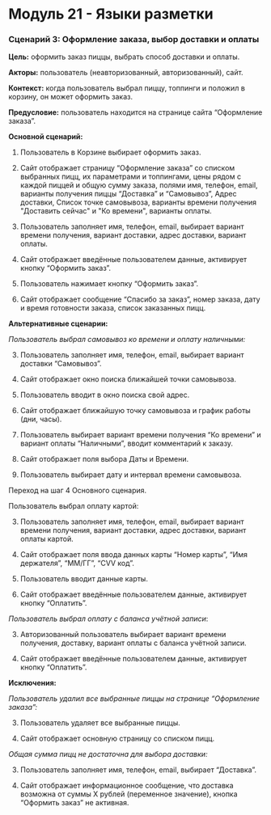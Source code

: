 # Модуль 21 - Языки разметки

### Сценарий 3: Оформление заказа, выбор доставки и оплаты

**Цель:** оформить заказ пиццы, выбрать способ доставки и оплаты. 

**Акторы:** пользователь (неавторизованный, авторизованный), сайт.

**Контекст:** когда пользователь выбрал пиццу, топпинги и положил в корзину, он может оформить заказ.

**Предусловие:** пользователь находится на странице сайта “Оформление заказа”.

**Основной сценарий:**

1. Пользователь в Корзине выбирает оформить заказ.

2. Сайт отображает страницу “Оформление заказа” со списком выбранных пицц, их параметрами и топпингами, цены рядом с каждой пиццей и общую сумму заказа, полями имя, телефон, email, варианты получения пиццы “Доставка” и “Самовывоз”, Адрес доставки, Список точке самовывоза, варианты времени получения "Доставить сейчас" и "Ко времени", варианты оплаты.

3. Пользователь заполняет имя, телефон, email, выбирает вариант времени получения, вариант доставки, адрес доставки, вариант оплаты.

4. Сайт отображает введённые пользователем данные, активирует кнопку “Оформить заказ”.

5. Пользователь нажимает кнопку “Оформить заказ”.

6. Сайт отображает сообщение “Спасибо за заказ”, номер заказа, дату и время готовности заказа, список заказанных пицц.

**Альтернативные сценарии:**

*Пользователь выбрал самовывоз ко времени и оплату наличными:*

3. Пользователь заполняет имя, телефон, email, выбирает вариант доставки “Самовывоз”.

4. Сайт отображает окно поиска ближайшей точки самовывоза.

5. Пользователь вводит в окно поиска свой адрес.

6. Сайт отображает ближайшую точку самовывоза и график работы (дни, часы).

7. Пользователь выбирает вариант времени получения “Ко времени” и вариант оплаты “Наличными”, вводит комментарий к заказу.

8. Сайт отображает поля выбора Даты и Времени.

9. Пользователь выбирает дату и интервал времени самовывоза.   

Переход на шаг 4 Основного сценария.

Пользователь выбрал оплату картой:

3. Пользователь заполняет имя, телефон, email, выбирает вариант времени получения, вариант доставки, адрес доставки, вариант оплаты картой.

4. Сайт отображает поля ввода данных карты “Номер карты”, “Имя держателя”, “ММ/ГГ”, “CVV код”.

5. Пользователь вводит данные карты.

6. Сайт отображает введённые пользователем данные, активирует кнопку “Оплатить”.

*Пользователь выбрал оплату с баланса учётной записи*:

3. Авторизованный пользователь выбирает вариант времени получения, доставку, вариант оплаты с баланса учётной записи.

4. Сайт отображает введённые пользователем данные, активирует кнопку “Оплатить”.

**Исключения:**

*Пользователь удалил все выбранные пиццы на странице “Оформление заказа”:*

3. Пользователь удаляет все выбранные пиццы.

4. Сайт отображает основную страницу со списком пицц.

*Общая сумма пицц не достаточна для выбора доставки:*

3. Пользователь заполняет имя, телефон, email, выбирает “Доставка”.

4. Сайт отображает информационное сообщение, что доставка возможна от суммы Х рублей (переменное значение), кнопка “Оформить заказ” не активная.